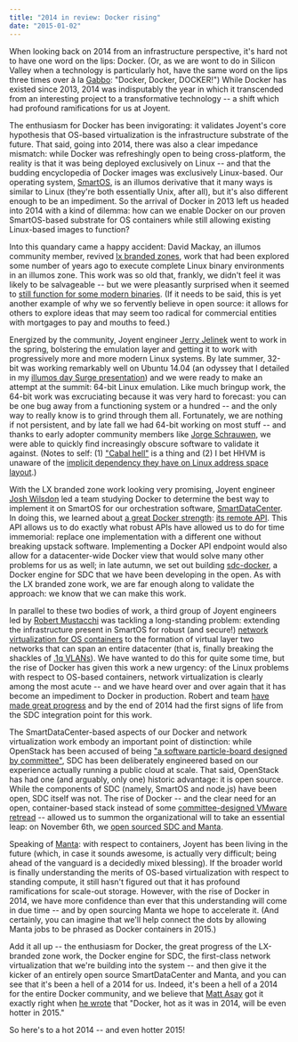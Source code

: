 ```yaml
---
title: "2014 in review: Docker rising"
date: "2015-01-02"
---
```


When looking back on 2014 from an infrastructure perspective, it's hard not to have one word on the lips: Docker. (Or, as we are wont to do in Silicon Valley when a technology is particularly hot, have the same word on the lips three times over à la [Gabbo](http://simpsons.wikia.com/wiki/Gabbo): "Docker, Docker, DOCKER!") While Docker has existed since 2013, 2014 was indisputably the year in which it transcended from an interesting project to a transformative technology -- a shift which had profound ramifications for us at Joyent.

The enthusiasm for Docker has been invigorating: it validates Joyent's core hypothesis that OS-based virtualization is the infrastructure substrate of the future. That said, going into 2014, there was also a clear impedance mismatch: while Docker was refreshingly open to being cross-platform, the reality is that it was being deployed exclusively on Linux -- and that the budding encyclopedia of Docker images was exclusively Linux-based. Our operating system, [SmartOS](https://smartos.org/), is an illumos derivative that it many ways is similar to Linux (they're both essentially Unix, after all), but it's also different enough to be an impediment. So the arrival of Docker in 2013 left us headed into 2014 with a kind of dilemma: how can we enable Docker on our proven SmartOS-based substrate for OS containers while still allowing existing Linux-based images to function?

Into this quandary came a happy accident: David Mackay, an illumos community member, revived [lx branded zones](https://wiki.smartos.org/display/DOC/LX+Branded+Zones), work that had been explored some number of years ago to execute complete Linux binary environments in an illumos zone. This work was so old that, frankly, we didn't feel it was likely to be salvageable -- but we were pleasantly surprised when it seemed to [still function for some modern binaries](http://www.listbox.com/member/archive/182179/2014/01/sort/time_rev/page/2/entry/0:171/20140115122252:AF7F3336-7E09-11E3-A070-B92BA60CD128/). (If it needs to be said, this is yet another example of why we so fervently believe in open source: it allows for others to explore ideas that may seem too radical for commercial entities with mortgages to pay and mouths to feed.)

Energized by the community, Joyent engineer [Jerry Jelinek](https://github.com/jjelinek) went to work in the spring, bolstering the emulation layer and getting it to work with progressively more and more modern Linux systems. By late summer, 32-bit was working remarkably well on Ubuntu 14.04 (an odyssey that I detailed in my [illumos day Surge presentation](http://www.slideshare.net/bcantrill/illumos-lx)) and we were ready to make an attempt at the summit: 64-bit Linux emulation. Like much bringup work, the 64-bit work was excruciating because it was very hard to forecast: you can be one bug away from a functioning system or a hundred -- and the only way to really know is to grind through them all. Fortunately, we are nothing if not persistent, and by late fall we had 64-bit working on most stuff -- and thanks to early adopter community members like [Jorge Schrauwen](https://twitter.com/sjorge), we were able to quickly find increasingly obscure software to validate it against. (Notes to self: (1) ["Cabal hell"](http://www.reddit.com/r/haskell/comments/2al3vx/how_do_you_avoid_the_cabal_hell/) is a thing and (2) I bet HHVM is unaware of the [implicit dependency they have on Linux address space layout](https://smartos.org/bugview/OS-3611).)

With the LX branded zone work looking very promising, Joyent engineer [Josh Wilsdon](https://github.com/joshwilsdon) led a team studying Docker to determine the best way to implement it on SmartOS for our orchestration software, [SmartDataCenter](https://github.com/joyent/sdc). In doing this, we learned about [a great Docker strength](https://www.joyent.com/blog/dockers-killer-feature): [its remote API](https://docs.docker.com/reference/api/docker_remote_api/). This API allows us to do exactly what robust APIs have allowed us to do for time immemorial: replace one implementation with a different one without breaking upstack software. Implementing a Docker API endpoint would also allow for a datacenter-wide Docker view that would solve many other problems for us as well; in late autumn, we set out building [sdc-docker](https://github.com/joyent/sdc-docker), a Docker engine for SDC that we have been developing in the open. As with the LX branded zone work, we are far enough along to validate the approach: we know that we can make this work.

In parallel to these two bodies of work, a third group of Joyent engineers led by [Robert Mustacchi](https://twitter.com/rmustacc) was tackling a long-standing problem: extending the infrastructure present in SmartOS for robust (and secure!) [network virtualization for OS containers](http://en.wikipedia.org/wiki/OpenSolaris_Network_Virtualization_and_Resource_Control) to the formation of virtual layer two networks that can span an entire datacenter (that is, finally breaking the shackles of [.1q VLANs](http://en.wikipedia.org/wiki/IEEE_802.1Q)). We have wanted to do this for quite some time, but the rise of Docker has given this work a new urgency: of the Linux problems with respect to OS-based containers, network virtualization is clearly among the most acute -- and we have heard over and over again that it has become an impediment to Docker in production. Robert and team [have made great progress](http://dtrace.org/blogs/rm/2014/09/23/illumos-overlay-networks-development-preview-02/) and by the end of 2014 had the first signs of life from the SDC integration point for this work.

The SmartDataCenter-based aspects of our Docker and network virtualization work embody an important point of distinction: while OpenStack has been accused of being ["a software particle-board designed by committee"](https://twitter.com/cloudpundit/status/550070214579478528), SDC has been deliberately engineered based on our experience actually running a public cloud at scale. That said, OpenStack has had one (and arguably, only one) historic advantage: it is open source. While the components of SDC (namely, SmartOS and node.js) have been open, SDC itself was not. The rise of Docker -- and the clear need for an open, container-based stack instead of some [committee-designed VMware retread](http://stochasticresonance.wordpress.com/2013/11/04/openstack-a-plea/) -- allowed us to summon the organizational will to take an essential leap: on November 6th, we [open sourced SDC and Manta](https://www.joyent.com/blog/sdc-and-manta-are-now-open-source).

Speaking of [Manta](https://github.com/joyent/manta): with respect to containers, Joyent has been living in the future (which, in case it sounds awesome, is actually very difficult; being ahead of the vanguard is a decidedly mixed blessing). If the broader world is finally understanding the merits of OS-based virtualization with respect to standing compute, it still hasn't figured out that it has profound ramifications for scale-out storage. However, with the rise of Docker in 2014, we have more confidence than ever that this understanding will come in due time -- and by open sourcing Manta we hope to accelerate it. (And certainly, you can imagine that we'll help connect the dots by allowing Manta jobs to be phrased as Docker containers in 2015.)

Add it all up -- the enthusiasm for Docker, the great progress of the LX-branded zone work, the Docker engine for SDC, the first-class network virtualization that we're building into the system -- and then give it the kicker of an entirely open source SmartDataCenter and Manta, and you can see that it's been a hell of a 2014 for us. Indeed, it's been a hell of a 2014 for the entire Docker community, and we believe that [Matt Asay](https://twitter.com/mjasay) got it exactly right when [he wrote](http://readwrite.com/2014/12/23/docker-to-dominate-in-2015) that "Docker, hot as it was in 2014, will be even hotter in 2015."

So here's to a hot 2014 -- and even hotter 2015!
